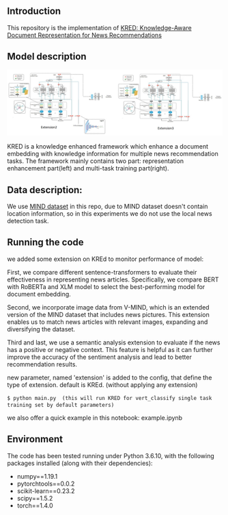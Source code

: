## Introduction

This repository is the implementation of [KRED: Knowledge-Aware Document Representation for News Recommendations](https://arxiv.org/abs/1910.11494)

## Model description

![](./framework1.png)

KRED is a knowledge enhanced framework which enhance a document embedding with knowledge information for multiple news recommendation tasks. The framework mainly contains two part: representation enhancement part(left) and multi-task training part(right).

##  Data description:

We use [MIND dataset](https://msnews.github.io) in this repo, due to MIND dataset doesn't contain location information, so in this experiments we do not use the local news detection task.

##  Running the code
we added some extension on KREd to monitor performance of model:

First, we compare different sentence-transformers to evaluate their effectiveness in representing news articles. Specifically, we compare BERT with RoBERTa and XLM model to select the best-performing model for document embedding. 

Second, we incorporate image data from V-MIND, which is an extended version of the MIND dataset that includes news pictures. This extension enables us to match news articles with relevant images, expanding and diversifying the dataset.

Third and last, we use a semantic analysis extension to evaluate if the news has a positive or negative context. This feature is helpful as it can further improve the accuracy of the sentiment analysis and lead to better recommendation results.

new parameter, named 'extension' is added to the config, that define the type of extension. default is KREd. (without applying any extension)

```
$ python main.py  (this will run KRED for vert_classify single task training set by default parameters)
```

we also offer a quick example in this notebook: example.ipynb


## Environment
The code has been tested running under Python 3.6.10, with the following packages installed (along with their dependencies):
- numpy==1.19.1
- pytorchtools==0.0.2
- scikit-learn==0.23.2
- scipy==1.5.2
- torch==1.4.0

